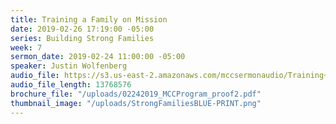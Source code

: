 ```yaml
---
title: Training a Family on Mission
date: 2019-02-26 17:19:00 -05:00
series: Building Strong Families
week: 7
sermon_date: 2019-02-24 11:00:00 -05:00
speaker: Justin Wolfenberg
audio_file: https://s3.us-east-2.amazonaws.com/mccsermonaudio/Training+of+a+Family+on+Mission.lite.mp3
audio_file_length: 13768576
brochure_file: "/uploads/02242019_MCCProgram_proof2.pdf"
thumbnail_image: "/uploads/StrongFamiliesBLUE-PRINT.png"
---
```

